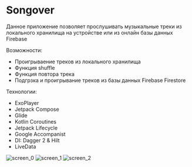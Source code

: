 
# Songover

Данное приложение позволяет прослушивать музыкальные треки из локального хранилища на устройстве или из онлайн базы данных Firebase

Возможности:
- Проигрываение треков из локального хранилища
- Функция shuffle
- Функция повтора трека
- Подгрзка и проигрывание треков из базы данных Firebase Firestore

Технологии:

- ExoPlayer
- Jetpack Compose
- Glide
- Kotlin Coroutines
- Jetpack Lifecycle
- Google Accompanist
- DI: Dagger 2 & Hilt
- LiveData

![screen_0](https://firebasestorage.googleapis.com/v0/b/songoverapp.appspot.com/o/app_screenshots%2FScreenshot_20220127-201223.png?alt=media&token=efcfaf50-1851-4d93-bd7b-f448b95004cd)
![screen_1](https://firebasestorage.googleapis.com/v0/b/songoverapp.appspot.com/o/app_screenshots%2FScreenshot_20220127-201351.png?alt=media&token=684eb427-3d68-4d99-99ef-aa860b9905fe)
![screen_2](https://firebasestorage.googleapis.com/v0/b/songoverapp.appspot.com/o/app_screenshots%2FScreenshot_20220127-201318.png?alt=media&token=6670f5af-6035-40b1-92c7-26c32c4ca1f0)
